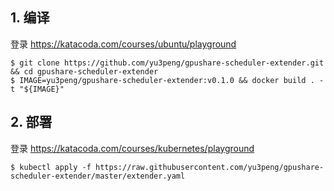 ## 1. 编译
登录 https://katacoda.com/courses/ubuntu/playground

```
$ git clone https://github.com/yu3peng/gpushare-scheduler-extender.git && cd gpushare-scheduler-extender
$ IMAGE=yu3peng/gpushare-scheduler-extender:v0.1.0 && docker build . -t "${IMAGE}"
```

## 2. 部署
登录 https://katacoda.com/courses/kubernetes/playground

```
$ kubectl apply -f https://raw.githubusercontent.com/yu3peng/gpushare-scheduler-extender/master/extender.yaml
```
